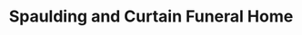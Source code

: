 ---
title: "Spaulding and Curtain Funeral Home"
url: /ferndale/spaulding-and-curtain-funeral-home/
shop: funeral directors
---